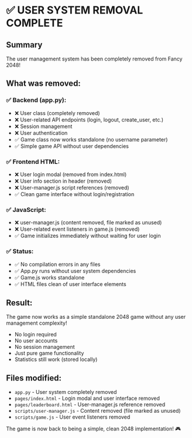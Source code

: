 # ✅ USER SYSTEM REMOVAL COMPLETE

## Summary
The user management system has been completely removed from Fancy 2048!

## What was removed:

### ✅ Backend (app.py):
- ❌ User class (completely removed)
- ❌ User-related API endpoints (login, logout, create_user, etc.)
- ❌ Session management 
- ❌ User authentication
- ✅ Game class now works standalone (no username parameter)
- ✅ Simple game API without user dependencies

### ✅ Frontend HTML:
- ❌ User login modal (removed from index.html)
- ❌ User info section in header (removed)
- ❌ User-manager.js script references (removed)
- ✅ Clean game interface without login/registration

### ✅ JavaScript:
- ❌ user-manager.js (content removed, file marked as unused)
- ❌ User-related event listeners in game.js (removed)
- ✅ Game initializes immediately without waiting for user login

### ✅ Status:
- ✅ No compilation errors in any files
- ✅ App.py runs without user system dependencies
- ✅ Game.js works standalone
- ✅ HTML files clean of user interface elements

## Result:
The game now works as a simple standalone 2048 game without any user management complexity!

- No login required
- No user accounts
- No session management  
- Just pure game functionality
- Statistics still work (stored locally)

## Files modified:
- `app.py` - User system completely removed
- `pages/index.html` - Login modal and user interface removed
- `pages/leaderboard.html` - User-manager.js reference removed  
- `scripts/user-manager.js` - Content removed (file marked as unused)
- `scripts/game.js` - User event listeners removed

The game is now back to being a simple, clean 2048 implementation! 🎮
